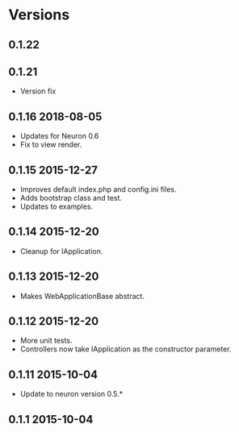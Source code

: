 # Versions

## 0.1.22

## 0.1.21
* Version fix

## 0.1.16 2018-08-05

* Updates for Neuron 0.6
* Fix to view render.

## 0.1.15 2015-12-27
* Improves default index.php and config.ini files.
* Adds bootstrap class and test.
* Updates to examples.

## 0.1.14 2015-12-20
* Cleanup for IApplication.

## 0.1.13 2015-12-20
* Makes WebApplicationBase abstract.

## 0.1.12 2015-12-20
* More unit tests.
* Controllers now take IApplication as the constructor parameter.

## 0.1.11 2015-10-04
* Update to neuron version 0.5.*

## 0.1.1 2015-10-04
